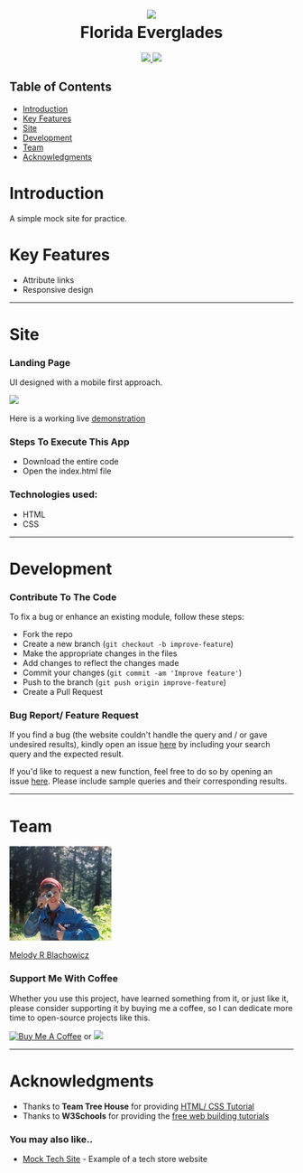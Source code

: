 <h1 align="center">
  <br>
  <img src="https://i.ibb.co/6gF0wt1/thumbnail.png" width="300px">
  <br>
Florida Everglades
</h1> 
<p align="center">
  <a href="https://saythanks.io/to/melodyblachowicz%40gmail.com">
    <img src="https://img.shields.io/badge/SayThanks.io-%E2%98%BC-1EAEDB.svg">
  </a>
  <a href="https://www.paypal.com/paypalme/MRBlacho">
    <img src="https://img.shields.io/badge/$-donate-49eb34.svg?maxAge=2592000&amp;style=flat">
  </a>
</p>

## Table of Contents

- [Introduction](#introduction)
- [Key Features](#features)
- [Site](#site)
- [Development](#development)
- [Team](#team)
- [Acknowledgments](#acknowledgments)

<h1 id="introduction">Introduction</h1>

A simple mock site for practice.

<h1 id="features">Key Features</h1>

+ Attribute links
+ Responsive design

---
<h1 id="site">Site</h1>

### Landing Page

UI designed with a mobile first approach.

<img src="https://i.ibb.co/LtTGVBv/viewport.png">

Here is a working live [demonstration](https://mrblach.github.io/fla-everglades/)

### Steps To Execute This App
- Download the entire code
- Open the index.html file

### Technologies used:
- HTML
- CSS

---
<h1 id="development">Development</h1>

### Contribute To The Code

To fix a bug or enhance an existing module, follow these steps:

- Fork the repo
- Create a new branch (`git checkout -b improve-feature`)
- Make the appropriate changes in the files
- Add changes to reflect the changes made
- Commit your changes (`git commit -am 'Improve feature'`)
- Push to the branch (`git push origin improve-feature`)
- Create a Pull Request 

### Bug Report/ Feature Request

If you find a bug (the website couldn't handle the query and / or gave undesired results), kindly open an issue [here](https://github.com/MRBlach/fla-everglades/issues/new) by including your search query and the expected result.

If you'd like to request a new function, feel free to do so by opening an issue [here](https://github.com/MRBlach/fla-everglades/issues/new). Please include sample queries and their corresponding results.

---
<h1 id="team">Team</h1>
<img alt="user profile picture" src="https://github.com/MRBlach/covid-19/blob/main/images/avatar.png?raw=true"/>

[Melody R Blachowicz](https://github.com/MRBlach) 
 
### Support Me With Coffee

Whether you use this project, have learned something from it, or just like it, please consider supporting it by buying me a coffee, so I can dedicate more time to open-source projects like this.

<a href="https://www.buymeacoffee.com/MRBlach" target="_blank"><img src="https://www.buymeacoffee.com/assets/img/custom_images/yellow_img.png" alt="Buy Me A Coffee" style="height: auto !important;width: auto !important;" ></a>   or   <a href="https://www.patreon.com/MRBlach"><img src="https://c5.patreon.com/external/logo/become_a_patron_button@2x.png" width="160"></a>

---
<h1 id="acknowledgments">Acknowledgments</h1>

+ Thanks to **Team Tree House** for providing [HTML/ CSS Tutorial](https://teamtreehouse.com/)
+ Thanks to **W3Schools** for providing the [free web building tutorials](https://www.w3schools.com/)

### You may also like..

+ [Mock Tech Site](https://github.com/MRBlach/mock-tech-site/ "Mock Tech Site") - Example of a tech store website
